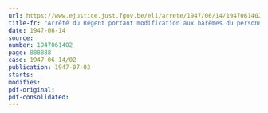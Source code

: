 ```yaml
---
url: https://www.ejustice.just.fgov.be/eli/arrete/1947/06/14/1947061402/justel
title-fr: "Arrêté du Régent portant modification aux barèmes du personnel du Ministère des travaux publics"
date: 1947-06-14
source:
number: 1947061402
page: 888888
case: 1947-06-14/02
publication: 1947-07-03
starts:
modifies:
pdf-original:
pdf-consolidated:
---
```


